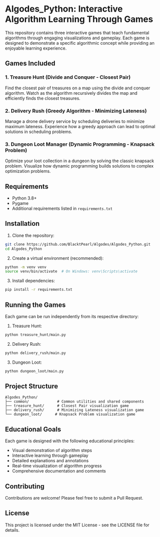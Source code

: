 # Algodes_Python: Interactive Algorithm Learning Through Games

This repository contains three interactive games that teach fundamental algorithms through engaging visualizations and gameplay. Each game is designed to demonstrate a specific algorithmic concept while providing an enjoyable learning experience.

## Games Included

### 1. Treasure Hunt (Divide and Conquer - Closest Pair)
Find the closest pair of treasures on a map using the divide and conquer algorithm. Watch as the algorithm recursively divides the map and efficiently finds the closest treasures.

### 2. Delivery Rush (Greedy Algorithm - Minimizing Lateness)
Manage a drone delivery service by scheduling deliveries to minimize maximum lateness. Experience how a greedy approach can lead to optimal solutions in scheduling problems.

### 3. Dungeon Loot Manager (Dynamic Programming - Knapsack Problem)
Optimize your loot collection in a dungeon by solving the classic knapsack problem. Visualize how dynamic programming builds solutions to complex optimization problems.

## Requirements
- Python 3.8+
- Pygame
- Additional requirements listed in `requirements.txt`

## Installation

1. Clone the repository:
```bash
git clone https://github.com/BlacktPearl/Algodes/Algodes_Python.git
cd Algodes_Python
```

2. Create a virtual environment (recommended):
```bash
python -m venv venv
source venv/bin/activate  # On Windows: venv\Scripts\activate
```

3. Install dependencies:
```bash
pip install -r requirements.txt
```

## Running the Games

Each game can be run independently from its respective directory:

1. Treasure Hunt:
```bash
python treasure_hunt/main.py
```

2. Delivery Rush:
```bash
python delivery_rush/main.py
```

3. Dungeon Loot:
```bash
python dungeon_loot/main.py
```

## Project Structure
```
Algodes_Python/
├── common/             # Common utilities and shared components
├── treasure_hunt/      # Closest Pair visualization game
├── delivery_rush/      # Minimizing Lateness visualization game
└── dungeon_loot/      # Knapsack Problem visualization game
```

## Educational Goals

Each game is designed with the following educational principles:
- Visual demonstration of algorithm steps
- Interactive learning through gameplay
- Detailed explanations and annotations
- Real-time visualization of algorithm progress
- Comprehensive documentation and comments

## Contributing

Contributions are welcome! Please feel free to submit a Pull Request.

## License

This project is licensed under the MIT License - see the LICENSE file for details. 
